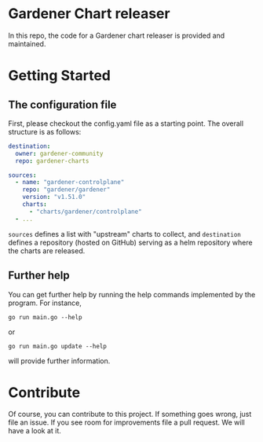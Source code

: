 # Gardener Chart releaser
In this repo, the code for a Gardener chart releaser is provided and maintained.

# Getting Started

## The configuration file
First, please checkout the config.yaml file as a starting point. The overall structure is as follows:
``` yaml
destination:
  owner: gardener-community
  repo: gardener-charts

sources:
  - name: "gardener-controlplane"
    repo: "gardener/gardener"
    version: "v1.51.0"
    charts:
      - "charts/gardener/controlplane"
  - ...
```
`sources` defines a list with "upstream" charts to collect, and `destination` defines a repository (hosted on GitHub) serving as a helm repository where the charts are released.

## Further help
You can get further help by running the help commands implemented by the program. For instance,
```shell
go run main.go --help
```
or 
```shell
go run main.go update --help
```
will provide further information. 

# Contribute
Of course, you can contribute to this project. If something goes wrong, just file an issue. If you see room for improvements file a pull request. We will have a look at it. 
